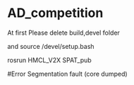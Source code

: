 # AD_competition


At first
Please delete build,devel folder

and source /devel/setup.bash

rosrun HMCL_V2X SPAT_pub

#Error
Segmentation fault (core dumped)
